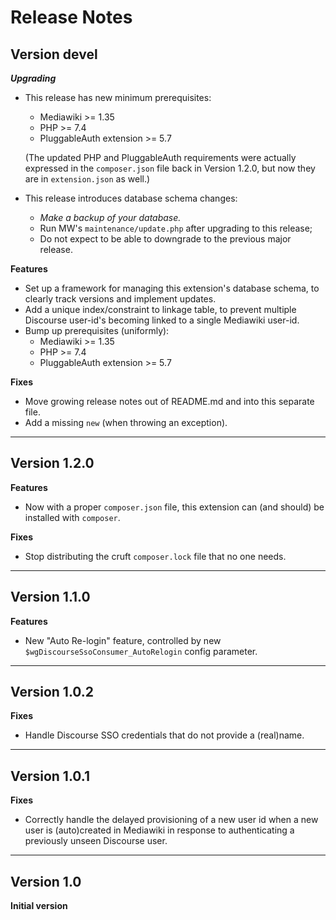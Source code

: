# Release Notes

## Version devel
***Upgrading***
 - This release has new minimum prerequisites:
   - Mediawiki >= 1.35
   - PHP >= 7.4
   - PluggableAuth extension >= 5.7

   (The updated PHP and PluggableAuth requirements were actually expressed
   in the `composer.json` file back in Version 1.2.0, but now they are in
   `extension.json` as well.)

 - This release introduces database schema changes:
   - _Make a backup of your database._
   - Run MW's `maintenance/update.php` after upgrading to this release;
   - Do not expect to be able to downgrade to the previous major release.

**Features**
   - Set up a framework for managing this extension's database schema,
     to clearly track versions and implement updates.
   - Add a unique index/constraint to linkage table, to prevent multiple
     Discourse user-id's becoming linked to a single Mediawiki user-id.
   - Bump up prerequisites (uniformly):
     - Mediawiki >= 1.35
     - PHP >= 7.4
     - PluggableAuth extension >= 5.7

**Fixes**
   - Move growing release notes out of README.md and into this separate file.
   - Add a missing `new` (when throwing an exception).
---

## Version 1.2.0
**Features**
   - Now with a proper `composer.json` file, this extension can (and should)
     be installed with `composer`.

**Fixes**
   - Stop distributing the cruft `composer.lock` file that no one needs.
---

## Version 1.1.0
**Features**
   - New "Auto Re-login" feature, controlled by new
     `$wgDiscourseSsoConsumer_AutoRelogin` config parameter.
---

## Version 1.0.2
**Fixes**
   - Handle Discourse SSO credentials that do not provide a (real)name.
---

## Version 1.0.1
**Fixes**
   - Correctly handle the delayed provisioning of a new user id when a
     new user is (auto)created in Mediawiki in response to authenticating a
     previously unseen Discourse user.
---

## Version 1.0
**Initial version**
